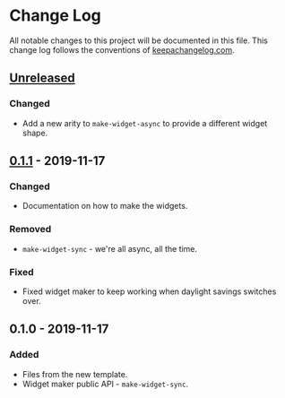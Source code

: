 # Change Log
All notable changes to this project will be documented in this file. This change log follows the conventions of [keepachangelog.com](http://keepachangelog.com/).

## [Unreleased]
### Changed
- Add a new arity to `make-widget-async` to provide a different widget shape.

## [0.1.1] - 2019-11-17
### Changed
- Documentation on how to make the widgets.

### Removed
- `make-widget-sync` - we're all async, all the time.

### Fixed
- Fixed widget maker to keep working when daylight savings switches over.

## 0.1.0 - 2019-11-17
### Added
- Files from the new template.
- Widget maker public API - `make-widget-sync`.

[Unreleased]: https://github.com/your-name/cryptohash-clj/compare/0.1.1...HEAD
[0.1.1]: https://github.com/your-name/cryptohash-clj/compare/0.1.0...0.1.1

